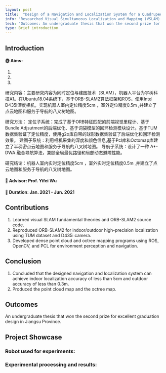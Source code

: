 ```yaml
---
layout: post
title:  "Design of a Navigation and Localization System for a Quadruped Bionic Robot"
info: "Researched Visual Simultaneous Localization and Mapping (VSLAM) techniques for undergraduate thesis project."
tech: "Outcomes: An undergraduate thesis that won the second prize for excellent graduation design in Jiangsu Province."
type: Brief introduction
---
```


## Introduction

#### &#127774; Aims: 

1. 
2. 
3. 

研究内容：主要研究内容为同时定位与建图技术（SLAM），机器人平台为宇树科技A1。在Ubuntu18.04系统下，基于ORB-SLAM2算法框架和ROS，使用Intel D435i深度相机，实现机器人室内定位精度5cm ，室外定位精度0.5m ,并建立了点云地图和服务于导航的八叉树地图。

研究方法：
定位子系统：完成了基于ORB特征匹配的前端视觉里程计、基于Bundle Adjsutment的后端优化、基于词袋模型的回环检测模块设计。基于TUM数据集验证了定位精度，使用g2o库自带的球形数据集验证了后端优化和回环检测效果。
建图子系统：利用相机采集的深度和颜色信息,基于Pcl库和Octomap库建立了半稠密点云地图和服务于导航的八叉树地图。
导航子系统：设计了一种 A*-DWA 融合导航算法，兼顾全局最优路径和局部动态避障性能。

研究结论：机器人室内实时定位精度5cm ，室外实时定位精度0.5m ,并建立了点云地图和服务于导航的八叉树地图。


#### &#128221; Advisor: Prof. Yifei Wu 

#### &#128197; Duration: Jan. 2021 - Jun. 2021

## Contributions

1. Learned visual SLAM fundamental theories and ORB-SLAM2 source code.
2. Reproduced ORB-SLAM2 for indoor/outdoor high-precision localization using TUM dataset and D435i camera.
3. Developed dense point cloud and octree mapping programs using ROS, OpenCV, and PCL for environment perception and navigation.

## Conclusion

1. Concluded that the designed navigation and localization system can achieve indoor localization accuracy of less than 5cm and outdoor accuracy of less than 0.3m.
2. Produced the point cloud map and the octree map.


## Outcomes
 
An undergraduate thesis that won the second prize for excellent graduation design in Jiangsu Province.

## Project Showcase

### Robot used for experiments:

### Experimental processing and results:
